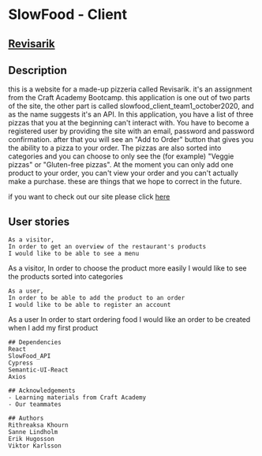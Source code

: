 # SlowFood - Client
## [Revisarik](https://revisarik.netlify.app/)

## Description
this is a website for a made-up pizzeria called Revisarik. it's an assignment from the Craft Academy Bootcamp. this application is one out of two parts of the site, the other part is called slowfood_client_team1_october2020, and as the name suggests it's an API. In this application, you have a list of three pizzas that you at the beginning can't interact with. You have to become a registered user by providing the site with an email, password and password confirmation. after that you will see an "Add to Order" button that gives you the ability to a pizza to your order. The pizzas are also sorted into categories and you can choose to only see the (for example) "Veggie pizzas" or "Gluten-free pizzas".
At the moment you can only add one product to your order, you can't view your order and you can't actually make a purchase. these are things that we hope to correct in the future.

if you want to check out our site please click [here](https://revisarik.netlify.app/)

## User stories
```
As a visitor,
In order to get an overview of the restaurant's products
I would like to be able to see a menu
```
As a visitor,
In order to choose the product more easily
I would like to see the products sorted into categories
```
As a user,
In order to be able to add the product to an order
I would like to be able to register an account
```
As a user
In order to start ordering food
I would like an order to be created when I add my first product
```
## Dependencies
React
SlowFood_API
Cypress
Semantic-UI-React
Axios

## Acknowledgements
- Learning materials from Craft Academy
- Our teammates

## Authors
Rithreaksa Khourn
Sanne Lindholm
Erik Hugosson
Viktor Karlsson
